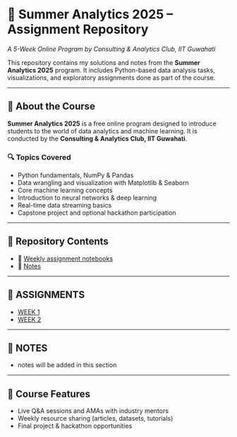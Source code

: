 # 🌟 Summer Analytics 2025 – Assignment Repository  
*A 5-Week Online Program by Consulting & Analytics Club, IIT Guwahati*

This repository contains my solutions and notes from the **Summer Analytics 2025** program. It includes Python-based data analysis tasks, visualizations, and exploratory assignments done as part of the course.

---

## 📘 About the Course

**Summer Analytics 2025** is a free online program designed to introduce students to the world of data analytics and machine learning. It is conducted by the **Consulting & Analytics Club, IIT Guwahati**.

### 🔍 Topics Covered

- Python fundamentals, NumPy & Pandas
- Data wrangling and visualization with Matplotlib & Seaborn
- Core machine learning concepts
- Introduction to neural networks & deep learning
- Real-time data streaming basics
- Capstone project and optional hackathon participation

---

## 📂 Repository Contents

- 📁 [Weekly assignment notebooks](#assignments)
- 📁 [Notes](#notes)

---

## 📝 ASSIGNMENTS

- [WEEK 1](assignments/SA2025_W1.ipynb)
- [WEEK 2](assignments/hackathon1_notebook.ipynb)

---

## 📓 NOTES

- notes will be added in this section

---

## 💬 Course Features

- Live Q&A sessions and AMAs with industry mentors  
- Weekly resource sharing (articles, datasets, tutorials)  
- Final project & hackathon opportunities

